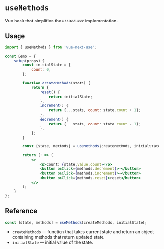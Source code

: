# `useMethods`

Vue hook that simplifies the `useReducer` implementation.

## Usage

```jsx
import { useMethods } from 'vue-next-use';

const Demo = {
    setup(props) {
        const initialState = {
            count: 0,
        };

        function createMethods(state) {
            return {
                reset() {
                    return initialState;
                },
                increment() {
                    return {...state, count: state.count + 1};
                },
                decrement() {
                    return {...state, count: state.count - 1};
                },
            };
        }

        const [state, methods] = useMethods(createMethods, initialState);

        return () => (
            <>
                <p>Count: {state.value.count}</p>
                <button onClick={methods.decrement}>-</button>
                <button onClick={methods.increment}>+</button>
                <button onClick={methods.reset}>reset</button>
            </>
        );
    }
};
```

## Reference

```js
const [state, methods] = useMethods(createMethods, initialState);
```

- `createMethods` &mdash; function that takes current state and return an object containing methods that return updated state.
- `initialState` &mdash; initial value of the state.
